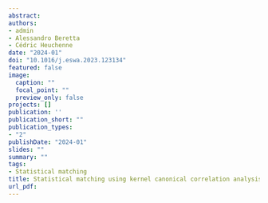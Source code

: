 ```yaml
---
abstract:
authors:
- admin
- Alessandro Beretta
- Cédric Heuchenne 
date: "2024-01"
doi: "10.1016/j.eswa.2023.123134"
featured: false
image:
  caption: ""
  focal_point: ""
  preview_only: false
projects: []
publication: ''
publication_short: ""
publication_types:
- "2"
publishDate: "2024-01"
slides: ""
summary: ""
tags:
- Statistical matching
title: Statistical matching using kernel canonical correlation analysis and super-organizing map
url_pdf: 
---
```



